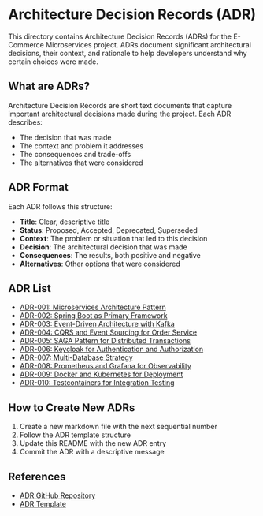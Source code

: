 # Architecture Decision Records (ADR)

This directory contains Architecture Decision Records (ADRs) for the E-Commerce Microservices project. ADRs document significant architectural decisions, their context, and rationale to help developers understand why certain choices were made.

## What are ADRs?

Architecture Decision Records are short text documents that capture important architectural decisions made during the project. Each ADR describes:
- The decision that was made
- The context and problem it addresses
- The consequences and trade-offs
- The alternatives that were considered

## ADR Format

Each ADR follows this structure:
- **Title**: Clear, descriptive title
- **Status**: Proposed, Accepted, Deprecated, Superseded
- **Context**: The problem or situation that led to this decision
- **Decision**: The architectural decision that was made
- **Consequences**: The results, both positive and negative
- **Alternatives**: Other options that were considered

## ADR List

- [ADR-001: Microservices Architecture Pattern](./001-microservices-architecture.md)
- [ADR-002: Spring Boot as Primary Framework](./002-spring-boot-framework.md)
- [ADR-003: Event-Driven Architecture with Kafka](./003-event-driven-architecture.md)
- [ADR-004: CQRS and Event Sourcing for Order Service](./004-cqrs-event-sourcing.md)
- [ADR-005: SAGA Pattern for Distributed Transactions](./005-saga-pattern.md)
- [ADR-006: Keycloak for Authentication and Authorization](./006-keycloak-auth.md)
- [ADR-007: Multi-Database Strategy](./007-multi-database-strategy.md)
- [ADR-008: Prometheus and Grafana for Observability](./008-prometheus-grafana.md)
- [ADR-009: Docker and Kubernetes for Deployment](./009-docker-kubernetes.md)
- [ADR-010: Testcontainers for Integration Testing](./010-testcontainers.md)

## How to Create New ADRs

1. Create a new markdown file with the next sequential number
2. Follow the ADR template structure
3. Update this README with the new ADR entry
4. Commit the ADR with a descriptive message

## References

- [ADR GitHub Repository](https://github.com/joelparkerhenderson/architecture_decision_record)
- [ADR Template](https://github.com/joelparkerhenderson/architecture_decision_record/blob/main/adr_template.md)
